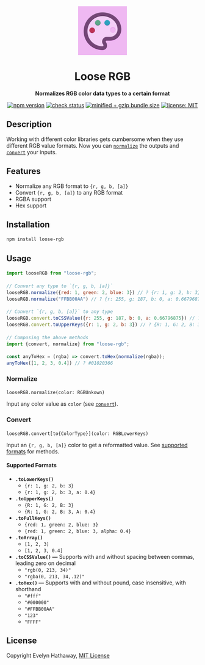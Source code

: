 <div align="center">

<img alt="Icon" width="128" height="128" align="center" src=".github/icon.png"/>

# Loose RGB

**Normalizes RGB color data types to a certain format**

[![npm version](https://badgen.net/npm/v/loose-rgb?icon=npm)](https://www.npmjs.com/package/loose-rgb)
[![check status](https://badgen.net/github/checks/evelynhathaway/loose-rgb/main?icon=github)](https://github.com/evelynhathaway/loose-rgb/actions)
[![minified + gzip bundle size](https://badgen.net/bundlephobia/minzip/loose-rgb)](https://bundlephobia.com/result?p=loose-rgb)
[![license: MIT](https://badgen.net/badge/license/MIT/blue)](/LICENSE)

</div>

## Description

Working with different color libraries gets cumbersome when they use different RGB value formats. Now you can [`normalize`](#normalize) the outputs and [`convert`](#convert) your inputs.

## Features

- Normalize any RGB format to `{r, g, b, [a]}`
- Convert `{r, g, b, [a]}` to any RGB format
- RGBA support
- Hex support

## Installation

```bash
npm install loose-rgb
```

## Usage

```js
import looseRGB from "loose-rgb";

// Convert any type to `{r, g, b, [a]}`
looseRGB.normalize({red: 1, green: 2, blue: 3}) // ? {r: 1, g: 2, b: 3}
looseRGB.normalize("FFBB00AA") // ? {r: 255, g: 187, b: 0, a: 0.66796875}

// Convert `{r, g, b, [a]}` to any type
looseRGB.convert.toCSSValue({r: 255, g: 187, b: 0, a: 0.66796875}) // ? rgba(255, 187, 0, 0.66796875)
looseRGB.convert.toUpperKeys({r: 1, g: 2, b: 3}) // ? {R: 1, G: 2, B: 3}

// Composing the above methods
import {convert, normalize} from "loose-rgb";

const anyToHex = (rgba) => convert.toHex(normalize(rgba));
anyToHex([1, 2, 3, 0.4]) // ? #01020366
```

### Normalize

`looseRGB.normalize(color: RGBUnkown)`

Input any color value as `color` (see [`convert`](#convert)).

### Convert

`looseRGB.convert[to{ColorType}](color: RGBLowerKeys)`

Input an `{r, g, b, [a]}` color to get a reformatted value. See [supported formats](#supported-formats) for methods.

#### Supported Formats

- **`.toLowerKeys()`**
	- `{r: 1, g: 2, b: 3}`
	- `{r: 1, g: 2, b: 3, a: 0.4}`
- **`.toUpperKeys()`**
	- `{R: 1, G: 2, B: 3}`
	- `{R: 1, G: 2, B: 3, A: 0.4}`
- **`.toFullKeys()`**
	- `{red: 1, green: 2, blue: 3}`
	- `{red: 1, green: 2, blue: 3, alpha: 0.4}`
- **`.toArray()`**
	- `[1, 2, 3]`
	- `[1, 2, 3, 0.4]`
- **`.toCSSValue()` —** Supports with and without spacing between commas, leading zero on decimal
	- `"rgb(0, 213, 34)"`
	- `"rgba(0, 213, 34,.12)"`
- **`.toHex()` —** Supports with and without pound, case insensitive, with shorthand
	- `"#fff"`
	- `"#000000"`
	- `"#FFBB00AA"`
	- `"123"`
	- `"FFFF"`

## License

Copyright Evelyn Hathaway, [MIT License](/LICENSE)
